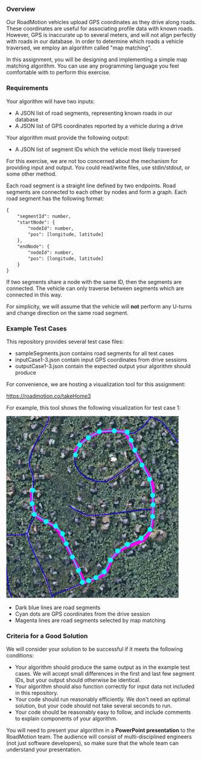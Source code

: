 
### Overview

Our RoadMotion vehicles upload GPS coordinates as they drive along roads. These coordinates are useful for associating profile data with known roads. However, GPS is inaccurate up to several meters, and will not align perfectly with roads in our database. In order to determine which roads a vehicle traversed, we employ an algorithm called "map matching".

In this assignment, you will be designing and implementing a simple map matching algorithm. You can use any programming language you feel comfortable with to perform this exercise.

### Requirements

Your algorithm will have two inputs:

* A JSON list of road segments, representing known roads in our database
* A JSON list of GPS coordinates reported by a vehicle during a drive

Your algorithm must provide the following output:

* A JSON list of segment IDs which the vehicle most likely traversed

For this exercise, we are not too concerned about the mechanism for providing input and output. You could read/write files, use stdin/stdout, or some other method.

Each road segment is a straight line defined by two endpoints. Road segments are connected to each other by nodes and form a graph. Each road segment has the following format:

```
{
    "segmentId": number,
    "startNode": {
        "nodeId": number,
        "pos": [longitude, latitude]
    },
    "endNode": {
        "nodeId": number,
        "pos": [longitude, latitude]
    }
}
```

If two segments share a node with the same ID, then the segments are connected. The vehicle can only traverse between segments which are connected in this way.

For simplicity, we will assume that the vehicle will **not** perform any U-turns and change direction on the same road segment.

### Example Test Cases

This repository provides several test case files:

* sampleSegments.json contains road segments for all test cases
* inputCase1-3.json contain input GPS coordinates from drive sessions
* outputCase1-3.json contain the expected output your algorithm should produce

For convenience, we are hosting a visualization tool for this assignment:

https://roadmotion.co/takeHome3

For example, this tool shows the following visualization for test case 1:

<img src="case1.png" alt="Test case 1" />

* Dark blue lines are road segments
* Cyan dots are GPS coordinates from the drive session
* Magenta lines are road segments selected by map matching

### Criteria for a Good Solution

We will consider your solution to be successful if it meets the following conditions:

* Your algorithm should produce the same output as in the example test cases. We will accept small differences in the first and last few segment IDs, but your output should otherwise be identical.
* Your algorithm should also function correctly for input data not included in this repository.
* Your code should run reasonably efficiently. We don't need an optimal solution, but your code should not take several seconds to run.
* Your code should be reasonably easy to follow, and include comments to explain components of your algorithm.

You will need to present your algorithm in a **PowerPoint presentation** to the RoadMotion team. The audience will consist of multi-disciplined engineers (not just software developers), so make sure that the whole team can understand your presentation.


